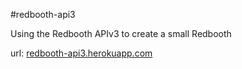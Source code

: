 #redbooth-api3

Using the Redbooth APIv3 to create a small Redbooth

url: [redbooth-api3.herokuapp.com](http://redbooth-api3.herokuapp.com/)
